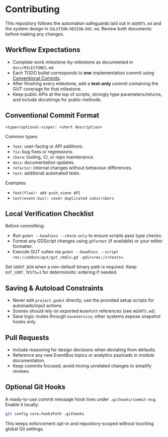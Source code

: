 # Contributing

This repository follows the automation safeguards laid out in `AGENTS.md` and the system design in `SOLUTION-DESIGN-DOC.md`. Review both documents before making any changes.

## Workflow Expectations

- Complete work milestone-by-milestone as documented in `docs/MILESTONES.md`.
- Each TODO bullet corresponds to **one** implementation commit using [Conventional Commits](https://www.conventionalcommits.org/).
- After finishing every milestone, add a **test-only** commit containing the GUT coverage for that milestone.
- Keep public APIs at the top of scripts, strongly type parameters/returns, and include docstrings for public methods.

## Conventional Commit Format

```
<type>(optional-scope): <short description>
```

Common types:

- `feat`: user-facing or API additions.
- `fix`: bug fixes or regressions.
- `chore`: tooling, CI, or repo maintenance.
- `docs`: documentation updates.
- `refactor`: internal changes without behaviour differences.
- `test`: additional automated tests.

Examples:

- `feat(flow): add push_scene API`
- `test(event-bus): cover duplicated subscribers`

## Local Verification Checklist

Before committing:

- Run `godot --headless --check-only` to ensure scripts pass type checks.
- Format any GDScript changes using `gdformat` (if available) or your editor formatter.
- Execute GUT suites via `godot --headless --script res://addons/gut/gut_cmdln.gd -gdir=res://<tests>`.

Set `GODOT_BIN` when a non-default binary path is required. Keep `GUT_SORT_TESTS=1` for deterministic ordering if needed.

## Saving & Autoload Constraints

- Never edit `project.godot` directly; use the provided setup scripts for autoloads/input actions.
- Scenes should rely on exported `NodePath` references (see `AGENTS.md`).
- Save logic routes through `SaveService`; other systems expose snapshot hooks only.

## Pull Requests

- Include reasoning for design decisions when deviating from defaults.
- Reference any new EventBus topics or analytics payloads in module documentation.
- Keep commits focused; avoid mixing unrelated changes to simplify reviews.

## Optional Git Hooks

A ready-to-use commit message hook lives under `.githooks/commit-msg`. Enable it locally:

```bash
git config core.hooksPath .githooks
```

This keeps enforcement opt-in and repository-scoped without touching global Git settings.
